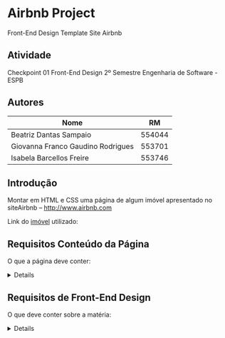 # Airbnb Project
Front-End Design Template Site Airbnb
## Atividade
Checkpoint 01 Front-End Design 2º Semestre 
Engenharia de Software - ESPB
## Autores
|Nome                              |RM             |
|----------------------------------|---------------|
|Beatriz Dantas Sampaio            |554044         |
|Giovanna Franco Gaudino Rodrigues |553701         |
|Isabela Barcellos Freire          |553746         |

## Introdução 
Montar em HTML e CSS uma página de algum imóvel apresentado no siteAirbnb – http://www.airbnb.com 

Link do [imóvel](https://www.airbnb.com.br/rooms/22319550?adults=1&category_tag=Tag%3A5348&children=0&enable_m3_private_room=true&infants=0&pets=0&photo_id=1391992956&search_mode=flex_destinations_search&check_in=2024-03-05&check_out=2024-03-10&source_impression_id=p3_1709154269_W4YeNQiXpDJsmo1n&previous_page_section_name=1000 ) utilizado: 

## Requisitos Conteúdo da Página 
O que a página deve conter: 
<details>
    <ul>
        <li>Você deve utilizar apenas as informações do imóvel apresentadas pela plataforma.</li>
        <li>Título da página – nome do imóvel anunciado na página.</li>
        <li>Descrição do imóvel – pequena descrição de como o imóvel é apresentadona plataforma.</li>
        <li>Valor da diária.</li>
        <li>Tipo de acomodação.</li>
        <li>Comodidades apresentadas.</li>
        <li>Localização / quantidade de hóspedes / número de quartos / número debanheiros.</li>
        <li>Regras das casa.</li>
        <li>05 imagens do imóvel (grade principal somente).</li>
        <li>02 avaliações de pessoas que se hospedaram.</li>
    </ul>
</details>

## Requisitos de Front-End Design
O que deve conter sobre a matéria:
<details>
    <ul>
        <li>Utilização da estrutura HTML válida.Organização de código.</li>
        <li>Utilização de títulos, parágrafos, imagens e listas.</li>
        <li>Imagens que não possuírem o atributo alt preenchido, terão 0.25 dedesconto na nota por imagem.</li>
        <li>Página sem title, title vazio ou title como document, perderão 1.0 da nota.</li>
        <li>Uso de formatação CSS externa para todos os elementos.</li>
        <li>Padronização e coerência no uso de cores e tamanhos das fontes.</li>
        <li>Utilização de Google Fonts para a página inteira.</li>
        <li>Utilizar flexbox para organização.</li>
        <li>Padronização do tamanho das imagens.</li>
        <li>Exibição das informações do imóvel de forma clara e objetiva.</li>
        <li>Utilização de estrutura de pastas coerente com o projeto.</li>
    </ul>
</details>
